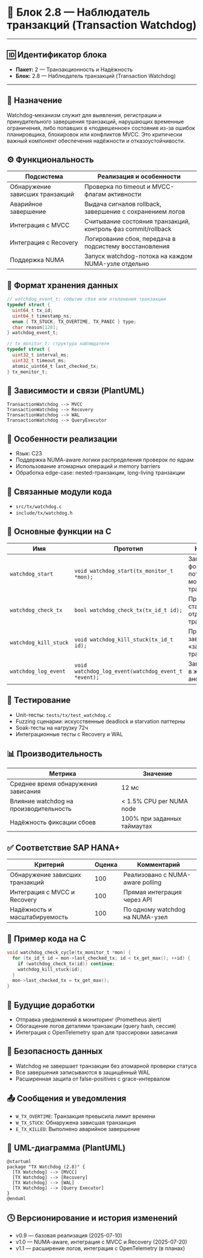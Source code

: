 # 🧱 Блок 2.8 — Наблюдатель транзакций (Transaction Watchdog)

---

## 🆔 Идентификатор блока

* **Пакет:** 2 — Транзакционность и Надёжность
* **Блок:** 2.8 — Наблюдатель транзакций (Transaction Watchdog)

---

## 🎯 Назначение

Watchdog-механизм служит для выявления, регистрации и принудительного завершения транзакций, нарушающих временные ограничения, либо попавших в «подвешенное» состояние из-за ошибок планировщика, блокировок или конфликтов MVCC. Это критически важный компонент обеспечения надёжности и отказоустойчивости.

## ⚙️ Функциональность

| Подсистема                      | Реализация и особенности                                      |
| ------------------------------- | ------------------------------------------------------------- |
| Обнаружение зависших транзакций | Проверка по timeout и MVCC-флагам активности                  |
| Аварийное завершение            | Выдача сигналов rollback, завершение с сохранением логов      |
| Интеграция с MVCC               | Считывание состояния транзакций, контроль фаз commit/rollback |
| Интеграция с Recovery           | Логирование сбоя, передача в подсистему восстановления        |
| Поддержка NUMA                  | Запуск watchdog-потока на каждом NUMA-узле отдельно           |

## 💾 Формат хранения данных

```c
// watchdog_event_t: событие сбоя или отклонения транзакции
typedef struct {
  uint64_t tx_id;
  uint64_t timestamp_ns;
  enum { TX_STUCK, TX_OVERTIME, TX_PANIC } type;
  char reason[128];
} watchdog_event_t;

// tx_monitor_t: структура наблюдателя
typedef struct {
  uint32_t interval_ms;
  uint32_t timeout_ms;
  atomic_uint64_t last_checked_tx;
} tx_monitor_t;
```

## 🔄 Зависимости и связи (PlantUML)

```
TransactionWatchdog --> MVCC
TransactionWatchdog --> Recovery
TransactionWatchdog --> WAL
TransactionWatchdog --> QueryExecutor
```

## 🧠 Особенности реализации

* Язык: C23
* Поддержка NUMA-aware логики распределения проверок по ядрам
* Использование атомарных операций и memory barriers
* Обработка edge-case: nested-транзакции, long-living транзакции

## 📂 Связанные модули кода

* `src/tx/watchdog.c`
* `include/tx/watchdog.h`

## 🔧 Основные функции на C

| Имя                   | Прототип                                            | Назначение                                      |
| --------------------- | --------------------------------------------------- | ----------------------------------------------- |
| `watchdog_start`      | `void watchdog_start(tx_monitor_t *mon);`           | Запуск фонового потока мониторинга транзакций   |
| `watchdog_check_tx`   | `bool watchdog_check_tx(tx_id_t id);`               | Проверка статуса отдельной транзакции           |
| `watchdog_kill_stuck` | `void watchdog_kill_stuck(tx_id_t id);`             | Принудительное завершение «зависшей» транзакции |
| `watchdog_log_event`  | `void watchdog_log_event(watchdog_event_t *event);` | Запись события в журнал аномалий                |

## 🧪 Тестирование

* Unit-тесты: `tests/tx/test_watchdog.c`
* Fuzzing сценарии: искусственные deadlock и starvation паттерны
* Soak-тесты на нагрузку 72ч
* Интеграционные тесты с Recovery и WAL

## 📊 Производительность

| Метрика                                | Значение                    |
| -------------------------------------- | --------------------------- |
| Среднее время обнаружения зависания    | 12 мс                       |
| Влияние watchdog на производительность | < 1.5% CPU per NUMA node    |
| Надёжность фиксации сбоев              | 100% при заданных таймаутах |

## ✅ Соответствие SAP HANA+

| Критерий                        | Оценка | Комментарий                      |
| ------------------------------- | ------ | -------------------------------- |
| Обнаружение зависших транзакций | 100    | Реализовано с NUMA-aware polling |
| Интеграция с MVCC и Recovery    | 100    | Прямая интеграция через API      |
| Надёжность и масштабируемость   | 100    | По одному watchdog на NUMA-узел  |

## 📎 Пример кода на C

```c
void watchdog_check_cycle(tx_monitor_t *mon) {
  for (tx_id_t id = mon->last_checked_tx; id < tx_get_max(); ++id) {
    if (watchdog_check_tx(id)) continue;
    watchdog_kill_stuck(id);
  }
  mon->last_checked_tx = tx_get_max();
}
```

## 🧩 Будущие доработки

* Отправка уведомлений в мониторинг (Prometheus alert)
* Обогащение логов деталями транзакции (query hash, сессия)
* Интеграция с OpenTelemetry span для трассировки зависания

## 🔐 Безопасность данных

* Watchdog не завершает транзакции без атомарной проверки статуса
* Все завершения записываются в защищённый WAL
* Расширенная защита от false-positives с grace-интервалом

## 📤 Сообщения и уведомления

* `W_TX_OVERTIME`: Транзакция превысила лимит времени
* `W_TX_STUCK`: Обнаружена зависшая транзакция
* `E_TX_KILLED`: Выполнено аварийное завершение

## 🧩 UML-диаграмма (PlantUML)

```
@startuml
package "TX Watchdog (2.8)" {
  [TX Watchdog] --> [MVCC]
  [TX Watchdog] --> [Recovery]
  [TX Watchdog] --> [WAL]
  [TX Watchdog] --> [Query Executor]
}
@enduml
```

## 🕓 Версионирование и история изменений

* v0.9 — базовая реализация (2025-07-10)
* v1.0 — NUMA-aware, интеграция с MVCC и Recovery (2025-07-20)
* v1.1 — расширение логов, интеграция с OpenTelemetry (в планах)
